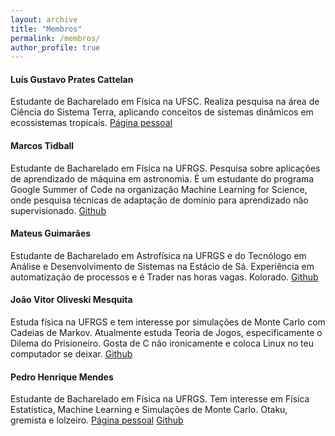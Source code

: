 ```yaml
---
layout: archive
title: "Membros"
permalink: /membros/
author_profile: true
---
```


#### Luís Gustavo Prates Cattelan

Estudante de Bacharelado em Física na UFSC. Realiza pesquisa na área de Ciência do Sistema Terra, aplicando conceitos de sistemas dinâmicos em ecossistemas tropicais.  [Página pessoal](https://luisgcattelan.github.io/)

#### Marcos Tidball
Estudante de Bacharelado em Física na UFRGS. Pesquisa sobre aplicações de aprendizado de máquina em astronomia. É um estudante do programa Google Summer of Code na organização Machine Learning for Science, onde pesquisa técnicas de adaptação de domínio para aprendizado não supervisionado. [Github](https://github.com/zysymu)

#### Mateus Guimarães
Estudante de Bacharelado em Astrofísica na UFRGS e do Tecnólogo em Análise e Desenvolvimento de Sistemas na Estácio de Sá. Experiência em automatização de processos e é Trader nas horas vagas. Kolorado. [Github](https://github.com/mgteus)

#### João Vitor Oliveski Mesquita
Estuda física na UFRGS e tem interesse por simulações de Monte Carlo com Cadeias de Markov. Atualmente estuda Teoria de Jogos, especificamente o Dilema do Prisioneiro. Gosta de C não ironicamente e coloca Linux no teu computador se deixar. [Github](https://github.com/oliveski) 

#### Pedro Henrique Mendes 
Estudante de Bacharelado em Física na UFRGS. Tem interesse em Física Estatística, Machine Learning e Simulações de Monte Carlo. Otaku, gremista e lolzeiro.  [Página pessoal](https://lief.if.ufrgs.br/~pedhmendes/) [Github](https://github.com/pedhmendes)



